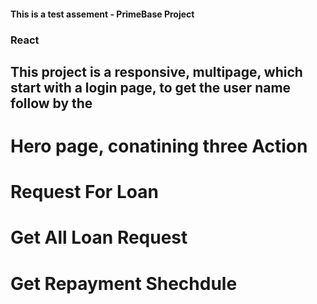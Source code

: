 #### This is a test assement - PrimeBase Project
### React 
## This project is a responsive, multipage, which start with a login page, to get the user name follow by the 
# Hero page, conatining three Action  
# Request For Loan
# Get All Loan Request
# Get Repayment Shechdule
